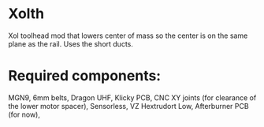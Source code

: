 # Xolth
Xol  toolhead mod that lowers center of mass so the center is on the same plane as the rail. Uses the short ducts.

# Required components:
MGN9,
6mm belts,
Dragon UHF,
Klicky PCB,
CNC XY joints (for clearance of the lower motor spacer),
Sensorless,
VZ Hextrudort Low,
Afterburner PCB (for now),
